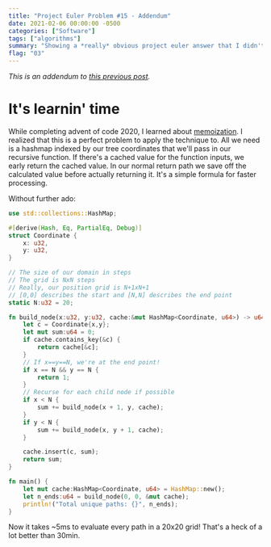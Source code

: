 ```yaml
---
title: "Project Euler Problem #15 - Addendum"
date: 2021-02-06 00:00:00 -0500
categories: ["Software"]
tags: ["algorithms"]
summary: "Showing a *really* obvious project euler answer that I didn't see before."
flag: "03"
---
```


_This is an addendum to [this previous post](/blog/project-euler-15)._

# It's learnin' time

While completing advent of code 2020, I learned about [memoization](https://en.wikipedia.org/wiki/Memoization). I realized that this is a perfect problem to apply the technique to. All we need is a hashmap indexed by our tree coordinates that we'll pass in our recursive function. If there's a cached value for the function inputs, we early return the cached value. In our normal return path we save off the calculated value before actually returning it. It's a simple formula for faster processing.

Without further ado:

```rust
use std::collections::HashMap;

#[derive(Hash, Eq, PartialEq, Debug)]
struct Coordinate {
    x: u32,
    y: u32,
}

// The size of our domain in steps
// The grid is NxN steps
// Really, our position grid is N+1xN+1
// [0,0] describes the start and [N,N] describes the end point
static N:u32 = 20;

fn build_node(x:u32, y:u32, cache:&mut HashMap<Coordinate, u64>) -> u64 {
    let c = Coordinate{x,y};
    let mut sum:u64 = 0;
    if cache.contains_key(&c) {
        return cache[&c];
    }
    // If x==y==N, we're at the end point!
    if x == N && y == N {
        return 1;
    }
    // Recurse for each child node if possible
    if x < N {
        sum += build_node(x + 1, y, cache);
    }
    if y < N {
        sum += build_node(x, y + 1, cache);
    }

    cache.insert(c, sum);
    return sum;
}

fn main() {
    let mut cache:HashMap<Coordinate, u64> = HashMap::new();
    let n_ends:u64 = build_node(0, 0, &mut cache);
    println!("Total unique paths: {}", n_ends);
}
```

Now it takes ~5ms to evaluate every path in a 20x20 grid! That's a heck of a lot better than 30min.
